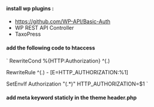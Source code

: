 #### install wp plugins :

- https://github.com/WP-API/Basic-Auth
- WP REST API Controller
- TaxoPress

#### add the following code to htaccess

`
RewriteCond %{HTTP:Authorization} ^(.)

RewriteRule ^(.) - [E=HTTP_AUTHORIZATION:%1]

SetEnvIf Authorization "(.\*)" HTTP_AUTHORIZATION=$1
`

#### add meta keyword staticly in the theme header.php
